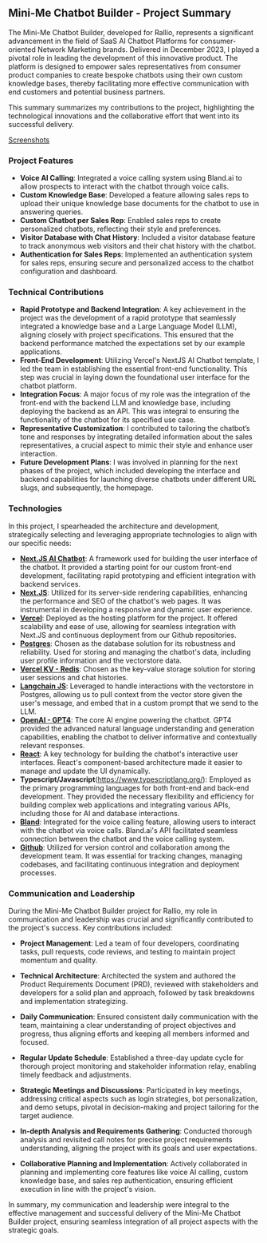## Mini-Me Chatbot Builder - Project Summary

The Mini-Me Chatbot Builder, developed for Rallio, represents a significant advancement in the field of SaaS AI Chatbot Platforms for consumer-oriented Network Marketing brands. Delivered in December 2023, I played a pivotal role in leading the development of this innovative product. The platform is designed to empower sales representatives from consumer product companies to create bespoke chatbots using their own custom knowledge bases, thereby facilitating more effective communication with end customers and potential business partners.

This summary summarizes my contributions to the project, highlighting the technological innovations and the collaborative effort that went into its successful delivery.

[Screenshots](https://photos.app.goo.gl/ZBnvkbnSHXc9Bsr67)

### Project Features
- **Voice AI Calling**: Integrated a voice calling system using Bland.ai to allow prospects to interact with the chatbot through voice calls.
- **Custom Knowledge Base**: Developed a feature allowing sales reps to upload their unique knowledge base documents for the chatbot to use in answering queries.
- **Custom Chatbot per Sales Rep**: Enabled sales reps to create personalized chatbots, reflecting their style and preferences.
- **Visitor Database with Chat History**: Included a visitor database feature to track anonymous web visitors and their chat history with the chatbot.
- **Authentication for Sales Reps**: Implemented an authentication system for sales reps, ensuring secure and personalized access to the chatbot configuration and dashboard.

### Technical Contributions
- **Rapid Prototype and Backend Integration**: A key achievement in the project was the development of a rapid prototype that seamlessly integrated a knowledge base and a Large Language Model (LLM), aligning closely with project specifications. This ensured that the backend performance matched the expectations set by our example applications.
- **Front-End Development**: Utilizing Vercel's NextJS AI Chatbot template, I led the team in establishing the essential front-end functionality. This step was crucial in laying down the foundational user interface for the chatbot platform.
- **Integration Focus**: A major focus of my role was the integration of the front-end with the backend LLM and knowledge base, including deploying the backend as an API. This was integral to ensuring the functionality of the chatbot for its specified use case.
- **Representative Customization**: I contributed to tailoring the chatbot’s tone and responses by integrating detailed information about the sales representatives, a crucial aspect to mimic their style and enhance user interaction.
- **Future Development Plans**: I was involved in planning for the next phases of the project, which included developing the interface and backend capabilities for launching diverse chatbots under different URL slugs, and subsequently, the homepage.

### Technologies

In this project, I spearheaded the architecture and development, strategically selecting and leveraging appropriate technologies to align with our specific needs:

- [**Next.JS AI Chatbot**](https://vercel.com/templates/next.js/nextjs-ai-chatbot): A framework used for building the user interface of the chatbot. It provided a starting point for our custom front-end development, facilitating rapid prototyping and efficient integration with backend services.
- [**Next.JS**](https://vercel.com/solutions/nextjs): Utilized for its server-side rendering capabilities, enhancing the performance and SEO of the chatbot's web pages. It was instrumental in developing a responsive and dynamic user experience.
- [**Vercel**](https://vercel.com/): Deployed as the hosting platform for the project. It offered scalability and ease of use, allowing for seamless integration with Next.JS and continuous deployment from our Github repositories.
- [**Postgres**](https://www.postgresql.org/): Chosen as the database solution for its robustness and reliability. Used for storing and managing the chatbot's data, including user profile information and the vectorstore data.
- [**Vercel KV - Redis**](https://vercel.com/docs/storage/vercel-kv): Chosen as the key-value storage solution for storing user sessions and chat histories.
- [**Langchain JS**](https://js.langchain.com/): Leveraged to handle interactions with the vectorstore in Postgres, allowing us to pull context from the vector store given the user's message, and embed that in a custom prompt that we send to the LLM.
- [**OpenAI - GPT4**](https://openai.com/): The core AI engine powering the chatbot. GPT4 provided the advanced natural language understanding and generation capabilities, enabling the chatbot to deliver informative and contextually relevant responses.
- [**React**](https://react.dev/): A key technology for building the chatbot's interactive user interfaces. React's component-based architecture made it easier to manage and update the UI dynamically.
- **Typescript/Javascript**(https://www.typescriptlang.org/): Employed as the primary programming languages for both front-end and back-end development. They provided the necessary flexibility and efficiency for building complex web applications and integrating various APIs, including those for AI and database interactions.
- [**Bland**](https://www.bland.ai/): Integrated for the voice calling feature, allowing users to interact with the chatbot via voice calls. Bland.ai's API facilitated seamless connection between the chatbot and the voice calling system.
- [**Github**](https://github.com/): Utilized for version control and collaboration among the development team. It was essential for tracking changes, managing codebases, and facilitating continuous integration and deployment processes.

### Communication and Leadership
During the Mini-Me Chatbot Builder project for Rallio, my role in communication and leadership was crucial and significantly contributed to the project's success. Key contributions included:

- **Project Management**: Led a team of four developers, coordinating tasks, pull requests, code reviews, and testing to maintain project momentum and quality.
  
- **Technical Architecture**: Architected the system and authored the Product Requirements Document (PRD), reviewed with stakeholders and developers for a solid plan and approach, followed by task breakdowns and implementation strategizing.
  
- **Daily Communication**: Ensured consistent daily communication with the team, maintaining a clear understanding of project objectives and progress, thus aligning efforts and keeping all members informed and focused.
  
- **Regular Update Schedule**: Established a three-day update cycle for thorough project monitoring and stakeholder information relay, enabling timely feedback and adjustments.
  
- **Strategic Meetings and Discussions**: Participated in key meetings, addressing critical aspects such as login strategies, bot personalization, and demo setups, pivotal in decision-making and project tailoring for the target audience.
  
- **In-depth Analysis and Requirements Gathering**: Conducted thorough analysis and revisited call notes for precise project requirements understanding, aligning the project with its goals and user expectations.
  
- **Collaborative Planning and Implementation**: Actively collaborated in planning and implementing core features like voice AI calling, custom knowledge base, and sales rep authentication, ensuring efficient execution in line with the project's vision.

In summary, my communication and leadership were integral to the effective management and successful delivery of the Mini-Me Chatbot Builder project, ensuring seamless integration of all project aspects with the strategic goals.